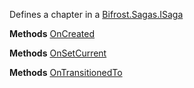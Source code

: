 Defines a chapter in a [Bifrost.Sagas.ISaga](Bifrost.Sagas.ISaga)

**Methods**
[OnCreated](Bifrost.Sagas.IChapter.OnCreated)


**Methods**
[OnSetCurrent](Bifrost.Sagas.IChapter.OnSetCurrent)


**Methods**
[OnTransitionedTo](Bifrost.Sagas.IChapter.OnTransitionedTo)
